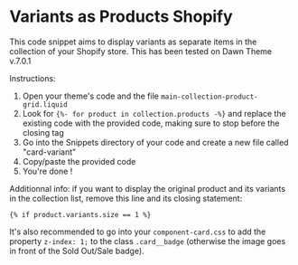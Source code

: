 # Variants as Products Shopify
This code snippet aims to display variants as separate items in the collection of your Shopify store. This has been tested on Dawn Theme v.7.0.1

Instructions:
1. Open your theme's code and the file `main-collection-product-grid.liquid`
2. Look for `{%- for product in collection.products -%}` and replace the existing code with the provided code, making sure to stop before the closing </ul> tag
3. Go into the Snippets directory of your code and create a new file called "card-variant"
4. Copy/paste the provided code
5. You're done !


Additionnal info: if you want to display the original product and its variants in the collection list, remove this line and its closing statement: 

 `{% if product.variants.size == 1 %}`

It's also recommended to go into your `component-card.css` to add the property `z-index: 1;` to the class `.card__badge` (otherwise the image goes in front of the Sold Out/Sale badge).

